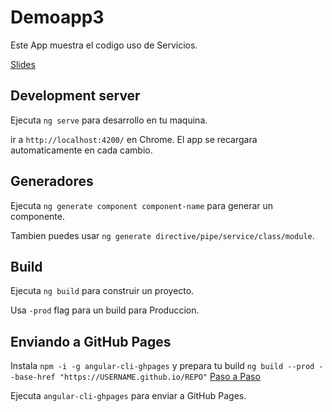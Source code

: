 # Demoapp3

Este App muestra el codigo uso de Servicios.

[Slides](https://docs.google.com/presentation/d/1altcV7hw5Hl3jY6WEz1OlX21UDZaLRQVfmPAzl1fVBU/edit?usp=sharing)

## Development server
Ejecuta `ng serve` para desarrollo en tu maquina. 

ir a `http://localhost:4200/` en Chrome. El app se recargara automaticamente en cada cambio.

## Generadores

Ejecuta `ng generate component component-name` para generar un componente.

Tambien puedes usar `ng generate directive/pipe/service/class/module`.

## Build

Ejecuta `ng build` para construir un proyecto.

Usa `-prod` flag para un build para Produccion.

## Enviando a GitHub Pages

Instala `npm -i -g angular-cli-ghpages` y prepara tu build `ng build --prod --base-href "https://USERNAME.github.io/REPO"` [Paso a Paso](http://aniri.ro/geek/development/how-to-host-an-angular2-app-on-github-pages-using-angular-cli/)

Ejecuta `angular-cli-ghpages` para enviar a GitHub Pages.
